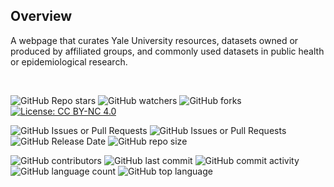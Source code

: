 ## Overview

A webpage that curates Yale University resources, datasets owned or produced by affiliated groups, and commonly used datasets in public health or epidemiological research.

&nbsp;

![GitHub Repo stars](https://img.shields.io/github/stars/ysph-dsde/resources-page) ![GitHub watchers](https://img.shields.io/github/watchers/ysph-dsde/resources-page) ![GitHub forks](https://img.shields.io/github/forks/ysph-dsde/resources-page) [![License: CC BY-NC 4.0](https://img.shields.io/badge/License-CC%20BY--NC%204.0-lightgrey.svg)](http://creativecommons.org/licenses/by-nc/4.0/)

![GitHub Issues or Pull Requests](https://img.shields.io/github/issues/ysph-dsde/resources-page) ![GitHub Issues or Pull Requests](https://img.shields.io/github/issues-pr/ysph-dsde/resources-page) ![GitHub Release Date](https://img.shields.io/github/release-date/ysph-dsde/resources-page) ![GitHub repo size](https://img.shields.io/github/repo-size/ysph-dsde/resources-page)

![GitHub contributors](https://img.shields.io/github/contributors/ysph-dsde/resources-page) ![GitHub last commit](https://img.shields.io/github/last-commit/ysph-dsde/resources-page) ![GitHub commit activity](https://img.shields.io/github/commit-activity/w/ysph-dsde/resources-page) ![GitHub language count](https://img.shields.io/github/languages/count/ysph-dsde/resources-page) ![GitHub top language](https://img.shields.io/github/languages/top/ysph-dsde/resources-page)
